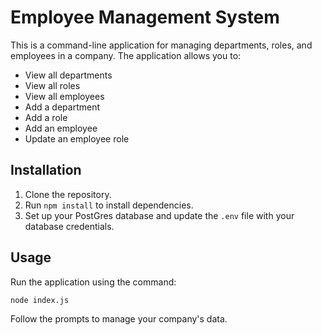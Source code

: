 # Employee Management System

This is a command-line application for managing departments, roles, and employees in a company. The application allows you to:

- View all departments
- View all roles
- View all employees
- Add a department
- Add a role
- Add an employee
- Update an employee role

## Installation

1. Clone the repository.
2. Run `npm install` to install dependencies.
3. Set up your PostGres database and update the `.env` file with your database credentials.

## Usage

Run the application using the command:

```
node index.js
```

Follow the prompts to manage your company's data.

